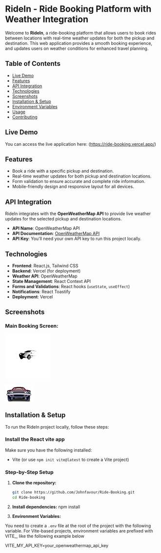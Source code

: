# RideIn - Ride Booking Platform with Weather Integration

Welcome to **RideIn**, a ride-booking platform that allows users to book rides between locations with real-time weather updates for both the pickup and destination. This web application provides a smooth booking experience, and updates users on weather conditions for enhanced travel planning.

## Table of Contents

- [Live Demo](#live-demo)
- [Features](#features)
- [API Integration](#api-integration)
- [Technologies](#technologies)
- [Screenshots](#screenshots)
- [Installation & Setup](#installation--setup)
- [Environment Variables](#environment-variables)
- [Usage](#usage)
- [Contributing](#contributing)


## Live Demo

You can access the live application here: (https://ride-booking.vercel.app/)

## Features

- Book a ride with a specific pickup and destination.
- Real-time weather updates for both pickup and destination locations.
- Form validation to ensure accurate and complete ride information.
- Mobile-friendly design and responsive layout for all devices.

## API Integration

RideIn integrates with the **OpenWeatherMap API** to provide live weather updates for the selected pickup and destination locations.

- **API Name**: OpenWeatherMap API
- **API Documentation**: [OpenWeatherMap API](https://openweathermap.org/api)
- **API Key**: You'll need your own API key to run this project locally.


## Technologies

- **Frontend**: React.js, Tailwind CSS
- **Backend**: Vercel (for deployment)
- **Weather API**: OpenWeatherMap
- **State Management**: React Context API
- **Forms and Validations**: React hooks (`useState`, `useEffect`)
- **Notifications**: React Toastify
- **Deployment**: Vercel

## Screenshots

### Main Booking Screen:
![image alt](https://github.com/Johnfavour/Ride-Booking/blob/38dabbc503c009126f7f468c2a674a0145a7ccac/ride1.png)

![image alt](https://github.com/Johnfavour/Ride-Booking/blob/8b44292041d027c5c8726636a61b4871feecfd1d/ride%20(2).png)


## Installation & Setup

To run the RideIn project locally, follow these steps:

### Install the React vite app

Make sure you have the following installed:
- Vite (or use `npm init vite@latest` to create a Vite project)

### Step-by-Step Setup

1. **Clone the repository:**

   ```bash
   git clone https://github.com/Johnfavour/Ride-Booking.git
   cd Ride-booking
2. **Install dependencies:**
   npm install

3. **Environment Variables:**

You need to create a `.env` file at the root of the project with the following variable. For Vite-based projects, environment variables are prefixed with VITE_, like the following example below

VITE_MY_API_KEY=your_openweathermap_api_key   



